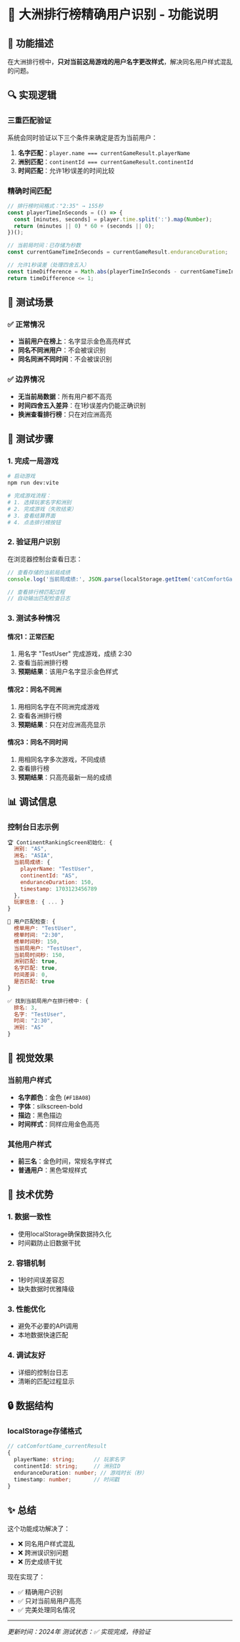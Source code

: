 # 🎯 大洲排行榜精确用户识别 - 功能说明

## 📝 功能描述

在大洲排行榜中，**只对当前这局游戏的用户名字更改样式**，解决同名用户样式混乱的问题。

## 🔍 实现逻辑

### 三重匹配验证
系统会同时验证以下三个条件来确定是否为当前用户：

1. **名字匹配**：`player.name === currentGameResult.playerName`
2. **洲别匹配**：`continentId === currentGameResult.continentId` 
3. **时间匹配**：允许1秒误差的时间比较

### 精确时间匹配
```typescript
// 排行榜时间格式："2:35" → 155秒
const playerTimeInSeconds = (() => {
  const [minutes, seconds] = player.time.split(':').map(Number);
  return (minutes || 0) * 60 + (seconds || 0);
})();

// 当前局时间：已存储为秒数
const currentGameTimeInSeconds = currentGameResult.enduranceDuration;

// 允许1秒误差（处理四舍五入）
const timeDifference = Math.abs(playerTimeInSeconds - currentGameTimeInSeconds);
return timeDifference <= 1;
```

## 🧪 测试场景

### ✅ 正常情况
- **当前用户在榜上**：名字显示金色高亮样式
- **同名不同洲用户**：不会被误识别
- **同名同洲不同时间**：不会被误识别

### ✅ 边界情况
- **无当前局数据**：所有用户都不高亮
- **时间四舍五入差异**：在1秒误差内仍能正确识别
- **换洲查看排行榜**：只在对应洲高亮

## 🔧 测试步骤

### 1. 完成一局游戏
```bash
# 启动游戏
npm run dev:vite

# 完成游戏流程：
# 1. 选择玩家名字和洲别
# 2. 完成游戏（失败结束）
# 3. 查看结算界面
# 4. 点击排行榜按钮
```

### 2. 验证用户识别
在浏览器控制台查看日志：

```javascript
// 查看存储的当前局成绩
console.log('当前局成绩:', JSON.parse(localStorage.getItem('catComfortGame_currentResult')));

// 查看排行榜匹配过程
// 自动输出匹配检查日志
```

### 3. 测试多种情况

#### 情况1：正常匹配
1. 用名字 "TestUser" 完成游戏，成绩 2:30
2. 查看当前洲排行榜
3. **预期结果**：该用户名字显示金色样式

#### 情况2：同名不同洲
1. 用相同名字在不同洲完成游戏
2. 查看各洲排行榜
3. **预期结果**：只在对应洲高亮显示

#### 情况3：同名不同时间
1. 用相同名字多次游戏，不同成绩
2. 查看排行榜
3. **预期结果**：只高亮最新一局的成绩

## 📊 调试信息

### 控制台日志示例
```javascript
🏆 ContinentRankingScreen初始化: {
  洲别: "AS",
  洲名: "ASIA", 
  当前局成绩: {
    playerName: "TestUser",
    continentId: "AS",
    enduranceDuration: 150,
    timestamp: 1703123456789
  },
  玩家信息: { ... }
}

🎯 用户匹配检查: {
  榜单用户: "TestUser",
  榜单时间: "2:30",
  榜单时间秒: 150,
  当前局用户: "TestUser", 
  当前局时间秒: 150,
  洲别匹配: true,
  名字匹配: true,
  时间差异: 0,
  是否匹配: true
}

✅ 找到当前局用户在排行榜中: {
  排名: 3,
  名字: "TestUser",
  时间: "2:30",
  洲别: "AS"
}
```

## 🎨 视觉效果

### 当前用户样式
- **名字颜色**：金色 (`#F1BA08`)
- **字体**：silkscreen-bold
- **描边**：黑色描边
- **时间样式**：同样应用金色高亮

### 其他用户样式
- **前三名**：金色时间，常规名字样式
- **普通用户**：黑色常规样式

## 🚀 技术优势

### 1. **数据一致性**
- 使用localStorage确保数据持久化
- 时间戳防止旧数据干扰

### 2. **容错机制** 
- 1秒时间误差容忍
- 缺失数据时优雅降级

### 3. **性能优化**
- 避免不必要的API调用
- 本地数据快速匹配

### 4. **调试友好**
- 详细的控制台日志
- 清晰的匹配过程显示

## 🔒 数据结构

### localStorage存储格式
```typescript
// catComfortGame_currentResult
{
  playerName: string;      // 玩家名字
  continentId: string;     // 洲别ID
  enduranceDuration: number; // 游戏时长（秒）
  timestamp: number;       // 时间戳
}
```

## ✨ 总结

这个功能成功解决了：
- ❌ 同名用户样式混乱
- ❌ 跨洲误识别问题  
- ❌ 历史成绩干扰

现在实现了：
- ✅ 精确用户识别
- ✅ 只对当前局用户高亮
- ✅ 完美处理同名情况

---

*更新时间：2024年*
*测试状态：✅ 实现完成，待验证* 